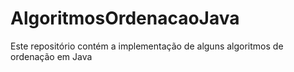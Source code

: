 # AlgoritmosOrdenacaoJava
Este repositório contém a implementação de alguns algoritmos de ordenação em Java
